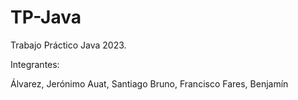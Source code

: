 # TP-Java
Trabajo Práctico Java 2023.

Integrantes:

Álvarez, Jerónimo
Auat, Santiago
Bruno, Francisco
Fares, Benjamín